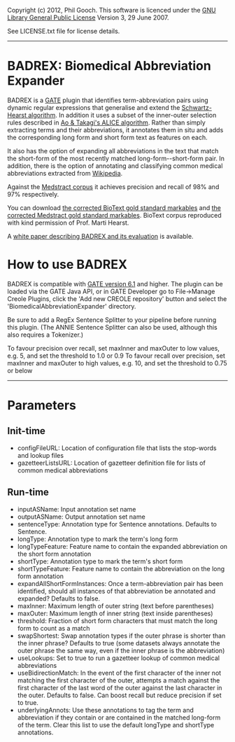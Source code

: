 Copyright (c) 2012, Phil Gooch. 
This software is licenced under the [GNU Library General Public License](http://www.gnu.org/copyleft/gpl.html) Version 3, 29 June 2007.

See LICENSE.txt file for license details.

* * * *


BADREX: Biomedical Abbreviation Expander
========================================

BADREX is a [GATE](http://www.gate.ac.uk/) plugin that identifies term-abbreviation pairs using dynamic regular expressions that generalise and extend the [Schwartz-Hearst algorithm][1]. In addition it uses a subset of the inner-outer selection rules described in [Ao & Takagi's ALICE algorithm][2]. Rather than simply extracting terms and their abbreviations, it annotates them in situ and adds the corresponding long form and short form text as features on each.

It also has the option of expanding all abbreviations in the text that match the short-form of the most recently matched long-form--short-form pair. In addition, there is the option of annotating and classifying common medical abbreviations extracted from [Wikipedia][3]. 

Against the [Medstract corpus](http://www.medstract.org/) it achieves precision and recall of 98% and 97% respectively.

You can download [the corrected BioText gold standard markables](https://github.com/downloads/philgooch/BADREX-Biomedical-Abbreviation-Expander/yeast_abbrev_labeled.xml) and [the corrected Medstract gold standard markables](https://github.com/downloads/philgooch/BADREX-Biomedical-Abbreviation-Expander/medstract_corrected_pairs.txt). BioText corpus reproduced with kind permission of Prof. Marti Hearst.

A [white paper describing BADREX and its evaluation](https://github.com/downloads/philgooch/BADREX-Biomedical-Abbreviation-Expander/Gooch_BADREX_biomedical_abbreviation_expansion_2012.pdf) is available.

[1]: http://biotext.berkeley.edu/software.html "A. S. Schwartz and M. A. Hearst, A Simple Algorithm for Identifying Abbreviation Definitions in Biomedical Text, in the Proceedings of the Pacific Symposium on Biocomputing, 8:451-462 (2003)."
[2]: http://3.uvdb.dbcls.jp/ALICE/about_alice.html "Ao H, Takagi T. ALICE: an algorithm to extract abbreviations from MEDLINE. J Am Med Inform Assoc. 2005 Sep-Oct;12(5):576-86." 
[3]: http://en.wikipedia.org/wiki/List_of_medical_abbreviations


How to use BADREX
=================

BADREX is compatible with [GATE version 6.1](http://www.gate.ac.uk/) and higher. The plugin can be loaded via the GATE Java API, or in GATE Developer go to File->Manage Creole Plugins, click the 'Add new CREOLE repository' button and select the 'BiomedicalAbbreviationExpander' directory.

Be sure to add a RegEx Sentence Splitter to your pipeline before running this plugin. (The ANNIE Sentence Splitter can also be used, although this also requires a Tokenizer.)

To favour precision over recall, set maxInner and maxOuter to low values, e.g. 5, and set the threshold to 1.0 or 0.9
To favour recall over precision, set maxInner and maxOuter to high values, e.g. 10, and set the threshold to 0.75 or below


* * * *


Parameters
==========

Init-time
----------
- configFileURL:	Location of configuration file that lists the stop-words and lookup files
- gazetteerListsURL: Location of gazetteer definition file for lists of common medical abbreviations


Run-time
---------
- inputASName:		Input annotation set name
- outputASName:		Output annotation set name
- sentenceType:		Annotation type for Sentence annotations. Defaults to Sentence.
- longType:		Annotation type to mark the term's long form
- longTypeFeature:	Feature name to contain the expanded abbreviation on the short form annotation
- shortType:		Annotation type to mark the term's short form
- shortTypeFeature:	Feature name to contain the abbreviation on the long form annotation
- expandAllShortFormInstances:      Once a term-abbreviation pair has been identified, should all instances of that abbreviation be annotated and expanded? Defaults to false.
- maxInner:               Maximum length of outer string (text before parentheses)
- maxOuter:               Maximum length of inner string (text inside parentheses)
- threshold:              Fraction of short form characters that must match the long form to count as a match
- swapShortest:           Swap annotation types if the outer phrase is shorter than the inner phrase? Defaults to true (some datasets always annotate the outer phrase the same way, even if the inner phrase is the abbreviation) 
- useLookups:		Set to true to run a gazetteer lookup of common medical abbreviations
- useBidirectionMatch:	In the event of the first character of the inner not matching the first character of the outer, attempts a match against the first character of the last word of the outer against the last character in the outer. Defaults to false. Can boost recall but reduce precision if set to true.
- underlyingAnnots:	Use these annotations to tag the term and abbreviation if they contain or are contained in the matched long-form of the term. Clear this list to use the default longType and shortType annotations.